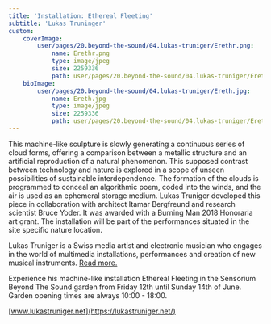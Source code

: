 ```yaml
---
title: 'Installation: Ethereal Fleeting'
subtitle: 'Lukas Truninger'
custom:
    coverImage:
        user/pages/20.beyond-the-sound/04.lukas-truniger/Erethr.png:
            name: Erethr.png
            type: image/jpeg
            size: 2259336
            path: user/pages/20.beyond-the-sound/04.lukas-truniger/Erethr.png
    bioImage:
        user/pages/20.beyond-the-sound/04.lukas-truniger/Ereth.jpg:
            name: Ereth.jpg
            type: image/jpeg
            size: 2259336
            path: user/pages/20.beyond-the-sound/04.lukas-truniger/Ereth.jpg
---
```


This machine-like sculpture is slowly generating a continuous series of cloud forms, offering a comparison between a metallic structure and an artificial reproduction of a natural phenomenon. This supposed contrast between technology and nature is explored in a scope of unseen possibilities of sustainable interdependence. The formation of the clouds is programmed to conceal an algorithmic poem, coded into the winds, and the air is used as an ephemeral storage medium. Lukas Truniger developed this piece in collaboration with architect Itamar Bergfreund and research scientist Bruce Yoder. It was awarded with a Burning Man 2018 Honoraria art grant. The installation will be part of the performances situated in the site specific nature location.

Lukas Truniger is a Swiss media artist and electronic musician who engages in the world of multimedia installations, performances and creation of new musical instruments. [Read more.](http://sensorium.is/speakers/lukas-truniger)

Experience his machine-like installation Ethereal Fleeting in the Sensorium Beyond The Sound garden from Friday 12th until Sunday 14th of June. Garden opening times are always 10:00 - 18:00.

[www.lukastruniger.net](https://lukastruniger.net/)